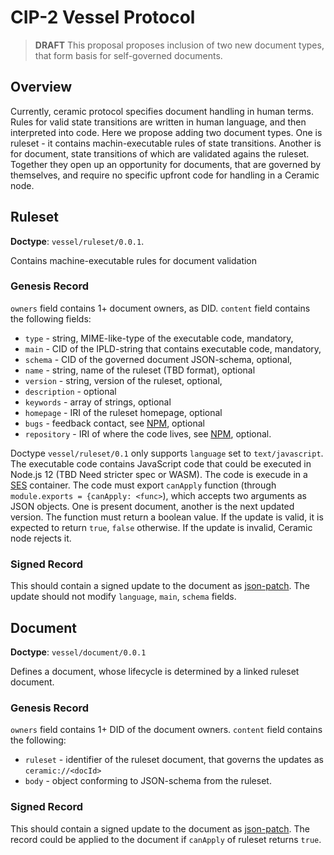 # CIP-2 Vessel Protocol

> **DRAFT** This proposal proposes inclusion of two new document types, that form basis for self-governed documents.

## Overview

Currently, ceramic protocol specifies document handling in human terms. Rules for valid state transitions are written in human language,
and then interpreted into code. Here we propose adding two document types. One is ruleset - it contains machin-executable
rules of state transitions. Another is for document, state transitions of which are validated agains the ruleset.
Together they open up an opportunity for documents, that are governed by themselves, and require no specific
upfront code for handling in a Ceramic node.

## Ruleset

**Doctype**: `vessel/ruleset/0.0.1`.

Contains machine-executable rules for document validation

### Genesis Record

`owners` field contains 1+ document owners, as DID. `content` field contains the following fields:
- `type` - string, MIME-like-type of the executable code, mandatory,
- `main` - CID of the IPLD-string that contains executable code, mandatory,
- `schema` - CID of the governed document JSON-schema, optional,
- `name` - string, name of the ruleset (TBD format), optional
- `version` - string, version of the ruleset,  optional,
- `description` - optional
- `keywords` -  array of strings, optional
- `homepage` - IRI of the ruleset homepage, optional
- `bugs` - feedback contact, see [NPM](https://docs.npmjs.com/files/package.json#bugs), optional
- `repository` - IRI of where the code lives, see [NPM](https://docs.npmjs.com/files/package.json#repository), optional.

Doctype `vessel/ruleset/0.1` only supports `language` set to `text/javascript`. The executable code
contains JavaScript code that could be executed in Node.js 12 (TBD Need stricter spec or WASM). The code is execude in a [SES](https://github.com/Agoric/SES-shim/) container.
The code must export `canApply` function (through `module.exports = {canApply: <func>`), which accepts two arguments as JSON objects. One is present document, another is the next updated version.
The function must return a boolean value. If the update is valid, it is expected to return `true`, `false` otherwise.
If the update is invalid, Ceramic node rejects it. 

### Signed Record

This should contain a signed update to the document as [json-patch](https://github.com/Starcounter-Jack/JSON-Patch). The update should not modify `language`, `main`, `schema` fields. 

## Document

**Doctype**: `vessel/document/0.0.1`

Defines a document, whose lifecycle is determined by a linked ruleset document.

### Genesis Record

`owners` field contains 1+ DID of the document owners. `content` field contains the following:
- `ruleset` - identifier of the ruleset document, that governs the updates as `ceramic://<docId>`
- `body` - object conforming to JSON-schema from the ruleset.

### Signed Record

This should contain a signed update to the document as [json-patch](https://github.com/Starcounter-Jack/JSON-Patch). The record could be applied to the document if `canApply` of ruleset returns `true`.

